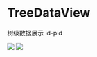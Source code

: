 # TreeDataView
树级数据展示 id-pid

![](https://raw.githubusercontent.com/Sogrey/TreeDataView/master/screenshot/Screenshot_2018-08-09-15-32-02-01.png)
![](https://raw.githubusercontent.com/Sogrey/TreeDataView/master/screenshot/Screenshot_2018-08-09-15-32-12-17.png)
